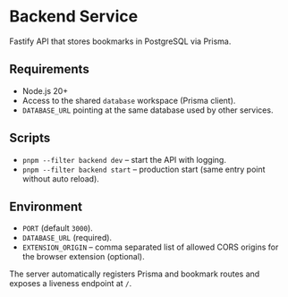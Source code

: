 # Backend Service

Fastify API that stores bookmarks in PostgreSQL via Prisma.

## Requirements
- Node.js 20+
- Access to the shared `database` workspace (Prisma client).
- `DATABASE_URL` pointing at the same database used by other services.

## Scripts
- `pnpm --filter backend dev` – start the API with logging.
- `pnpm --filter backend start` – production start (same entry point without auto reload).

## Environment
- `PORT` (default `3000`).
- `DATABASE_URL` (required).
- `EXTENSION_ORIGIN` – comma separated list of allowed CORS origins for the browser extension (optional).

The server automatically registers Prisma and bookmark routes and exposes a liveness endpoint at `/`.
